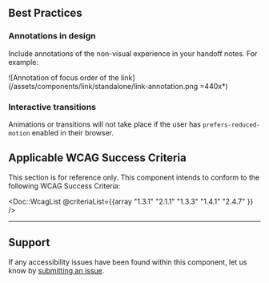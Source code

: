 <!-- TODO: Add conformance rating -->
## Best Practices

### Annotations in design

Include annotations of the non-visual experience in your handoff notes. For example:

![Annotation of focus order of the link](/assets/components/link/standalone/link-annotation.png =440x*)

### Interactive transitions

Animations or transitions will not take place if the user has `prefers-reduced-motion` enabled in their browser.

## Applicable WCAG Success Criteria

This section is for reference only. This component intends to conform to the following WCAG Success Criteria:

<Doc::WcagList @criteriaList={{array "1.3.1" "2.1.1" "1.3.3" "1.4.1" "2.4.7" }} />

---

## Support

If any accessibility issues have been found within this component, let us know by [submitting an issue](https://github.com/hashicorp/design-system/issues/new/choose).